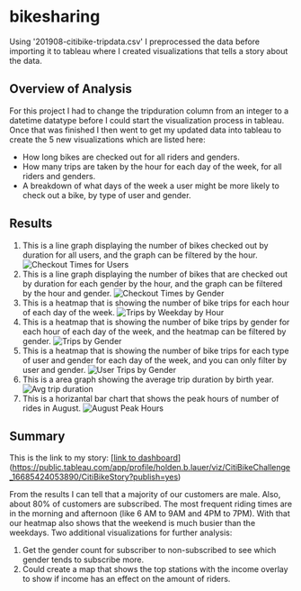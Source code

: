 # bikesharing
Using '201908-citibike-tripdata.csv' I preprocessed the data before importing it to tableau where I created visualizations that tells a story about the data.
## Overview of Analysis
For this project I had to change the tripduration column from an integer to a datetime datatype before I could start the visualization process in tableau. Once that was finished I then went to get my updated data into tableau to create the 5 new visualizations which are listed here:
- How long bikes are checked out for all riders and genders.
- How many trips are taken by the hour for each day of the week, for all riders and genders.
- A breakdown of what days of the week a user might be more likely to check out a bike, by type of user and gender.
## Results
1. This is a line graph displaying the number of bikes checked out by duration for all users, and the graph can be filtered by the hour.
![Checkout Times for Users](https://user-images.githubusercontent.com/110861876/202020113-2ca3fa0d-8f42-4537-a068-188035dd7562.png)
2. This is a line graph displaying the number of bikes that are checked out by duration for each gender by the hour, and the graph can be filtered by the hour and gender.
![Checkout Times by Gender](https://user-images.githubusercontent.com/110861876/202020793-5f06c7ef-f20f-4143-b177-cce48456f8b7.png)
3. This is a heatmap that is showing the number of bike trips for each hour of each day of the week.
![Trips by Weekday by Hour](https://user-images.githubusercontent.com/110861876/202021030-6a6def01-c195-4ea0-9f04-873c6aed0f0d.png)
4. This is a heatmap that is showing the number of bike trips by gender for each hour of each day of the week, and the heatmap can be filtered by gender.
![Trips by Gender](https://user-images.githubusercontent.com/110861876/202021148-97f80fca-c566-4033-9c32-75541af836d3.png)
5. This is a heatmap that is showing the number of bike trips for each type of user and gender for each day of the week, and you can only filter by user and gender.
![User Trips by Gender](https://user-images.githubusercontent.com/110861876/202021273-cb39d18f-f014-4f57-970f-e61f12385480.png)
6. This is a area graph showing the average trip duration by birth year.
![Avg trip duration](https://user-images.githubusercontent.com/110861876/202021437-14aff0be-a3d7-4392-8391-ec5e053c995b.png)
7. This is a horizantal bar chart that shows the peak hours of number of rides in August.
![August Peak Hours](https://user-images.githubusercontent.com/110861876/202021614-1afe85e7-c78b-4690-a5a8-5de60d183225.png)
## Summary
This is the link to my story:
[[link to dashboard]((https://public.tableau.com/app/profile/holden.b.lauer/viz/CitiBikeChallenge_16685424053890/CitiBikeStory?publish=yes))](https://public.tableau.com/app/profile/holden.b.lauer/viz/CitiBikeChallenge_16685424053890/CitiBikeStory?publish=yes)

From the results I can tell that a majority of our customers are male. Also, about 80% of customers are subscribed. The most frequent riding times are in the morning and afternoon (like 6 AM to 9AM and 4PM to 7PM). With that our heatmap also shows that the weekend is much busier than the weekdays.
Two additional visualizations for further analysis:
1. Get the gender count for subscriber to non-subscribed to see which gender tends to subscribe more.
2. Could create a map that shows the top stations with the income overlay to show if income has an effect on the amount of riders.

